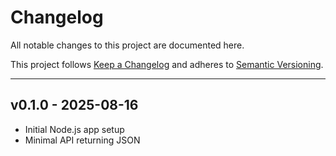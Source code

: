 # Changelog

All notable changes to this project are documented here.

This project follows [Keep a Changelog](https://keepachangelog.com/en/1.0.0/) and adheres to [Semantic Versioning](https://semver.org/spec/v2.0.0.html).

---

## v0.1.0 - 2025-08-16
- Initial Node.js app setup
- Minimal API returning JSON
